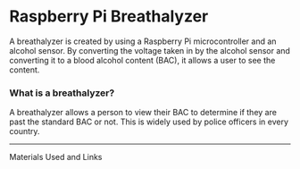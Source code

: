 Raspberry Pi Breathalyzer
================

A breathalyzer is created by using a Raspberry Pi microcontroller and an alcohol sensor. By converting the voltage taken in by the alcohol sensor and converting it to a blood alcohol content (BAC), it allows a user to see the content.

### What is a breathalyzer?
A breathalyzer allows a person to view their BAC to determine if they are past the standard BAC or not. This is widely used by police officers in every country.


---

Materials Used and Links
<blank>
